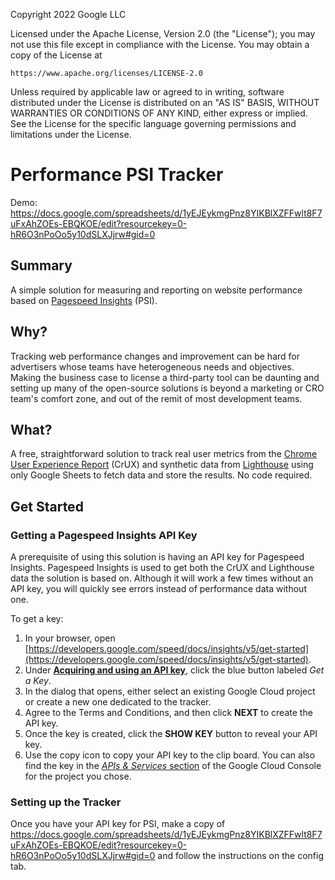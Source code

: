 Copyright 2022 Google LLC

Licensed under the Apache License, Version 2.0 (the "License");
you may not use this file except in compliance with the License.
You may obtain a copy of the License at

    https://www.apache.org/licenses/LICENSE-2.0

Unless required by applicable law or agreed to in writing, software
distributed under the License is distributed on an "AS IS" BASIS,
WITHOUT WARRANTIES OR CONDITIONS OF ANY KIND, either express or implied.
See the License for the specific language governing permissions and
limitations under the License.

 
# Performance PSI Tracker

Demo:
https://docs.google.com/spreadsheets/d/1yEJEykmgPnz8YIKBlXZFFwlt8F7uFxAhZOEs-EBQKOE/edit?resourcekey=0-hR6O3nPoOo5y10dSLXJjrw#gid=0

## Summary

A simple solution for measuring and reporting on website performance based on 
[Pagespeed Insights](https://developers.google.com/speed/docs/insights/v5/about)
(PSI).

## Why?

Tracking web performance changes and improvement can be hard for advertisers
whose teams have heterogeneous needs and objectives. Making the business case
to license a third-party tool can be daunting and setting up many of the
open-source solutions is beyond a marketing or CRO team's comfort zone, and out
of the remit of most development teams.

## What?

A free, straightforward solution to track real user metrics from the [Chrome
User Experience Report](https://developer.chrome.com/docs/crux/) (CrUX) and
synthetic data from [Lighthouse](https://developer.chrome.com/docs/lighthouse/overview/)
using only Google Sheets to fetch data and store the results. No code required.

## Get Started

### Getting a Pagespeed Insights API Key

A prerequisite of using this solution is having an API key for Pagespeed
Insights. Pagespeed Insights is used to get both the CrUX and Lighthouse data
the solution is based on. Although it will work a few times without an API key,
you will quickly see errors instead of performance data without one.

To get a key:

1.  In your browser, open
[https://developers.google.com/speed/docs/insights/v5/get-started](https://developers.google.com/speed/docs/insights/v5/get-started). 
2.  Under **[Acquiring and using an API key](https://developers.google.com/speed/docs/insights/v5/get-started#APIKey)**,
  click the blue button labeled _Get a Key_. 
3.  In the dialog that opens, either select an existing Google Cloud project or 
  create a new one dedicated to the tracker. 
4.  Agree to the Terms and Conditions, and then click **NEXT** to create the API
  key. 
5.  Once the key is created, click the **SHOW KEY** button to reveal your API
  key. 
6.  Use the copy icon to copy your API key to the clip board. You can also find
  the key in the [_APIs & Services_ section](https://console.cloud.google.com/apis/credentials)
  of the Google Cloud Console for the project you chose.

### Setting up the Tracker

Once you have your API key for PSI, make a copy of
https://docs.google.com/spreadsheets/d/1yEJEykmgPnz8YIKBlXZFFwlt8F7uFxAhZOEs-EBQKOE/edit?resourcekey=0-hR6O3nPoOo5y10dSLXJjrw#gid=0
and follow the instructions on the config tab.

